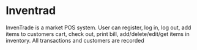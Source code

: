 # Inventrad
InvenTrade is a market POS system. User can register, log in, log out, add items to customers cart, check out, print bill, add/delete/edit/get items in inventory. All transactions and customers are recorded
